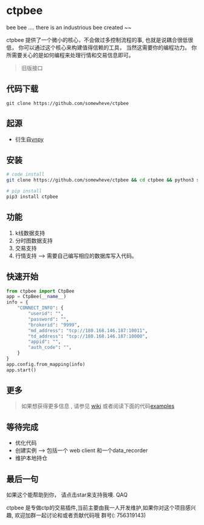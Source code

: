 # ctpbee 
bee bee .... there is an industrious bee created ~~

ctpbee 提供了一个微小的核心，不会做过多控制流程的事, 也就是说耦合很低很低， 你可以通过这个核心来构建值得信赖的工具， 
当然这需要你的编程功力。 你所需要关心的是如何编程来处理行情和交易信息即可。


> 旧版接口
## 代码下载 

```
git clone https://github.com/somewheve/ctpbee
```

## 起源

- 衍生自[vnpy](https://github.com/vnpy/vnpy) 


## 安装 
```bash
# code install 
git clone https://github.com/somewheve/ctpbee && cd ctpbee && python3 setup.py install  

# pip install
pip3 install ctpbee

```

## 功能
1. k线数据支持
2. 分时图数据支持
3. 交易支持
4. 行情支持 --> 需要自己编写相应的数据库写入代码。

## 快速开始 
```python
from ctpbee import CtpBee
app = CtpBee(__name__)
info = {
    "CONNECT_INFO": {
        "userid": "",
        "password": "",
        "brokerid": "9999",
        "md_address": "tcp://180.168.146.187:10011",
        "td_address": "tcp://180.168.146.187:10000",
        "appid": "",
        "auth_code": "",
    }
}
app.config.from_mapping(info)
app.start()
```

## 更多 
> 如果想获得更多信息 , 请参见 [wiki](https://github.com/somewheve/ctpbee/wiki) 或者阅读下面的代码[examples](https://github.com/somewheve/ctpbee/tree/master/examples)


## 等待完成 
- 优化代码
- 创建实例 --> 包括一个 web client 和一个data_recorder
- 维护本地持仓

## 最后一句 
如果这个能帮助到你， 请点击star来支持我噢. QAQ

ctpbee 是专做ctp的交易插件,当前主要由我一人开发维护,如果你对这个项目感兴趣, 欢迎加群一起讨论和或者贡献代码哦 群号(: 756319143)



